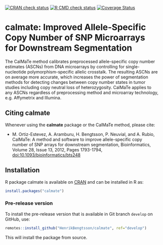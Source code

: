

<div id="badges"><!-- pkgdown markup -->
<a href="https://CRAN.R-project.org/web/checks/check_results_calmate.html"><img border="0" src="https://www.r-pkg.org/badges/version/calmate" alt="CRAN check status"/></a> <a href="https://github.com/HenrikBengtsson/calmate/actions?query=workflow%3AR-CMD-check"><img border="0" src="https://github.com/HenrikBengtsson/calmate/actions/workflows/R-CMD-check.yaml/badge.svg?branch=develop" alt="R CMD check status"/></a>     <a href="https://app.codecov.io/gh/HenrikBengtsson/calmate"><img border="0" src="https://codecov.io/gh/HenrikBengtsson/calmate/branch/develop/graph/badge.svg" alt="Coverage Status"/></a> 
</div>

# calmate: Improved Allele-Specific Copy Number of SNP Microarrays for Downstream Segmentation 

The CalMaTe method calibrates preprocessed allele-specific copy number estimates (ASCNs) from DNA microarrays by controlling for single-nucleotide polymorphism-specific allelic crosstalk. The resulting ASCNs are on average more accurate, which increases the power of segmentation methods for detecting changes between copy number states in tumor studies including copy neutral loss of heterozygosity. CalMaTe applies to any ASCNs regardless of preprocessing method and microarray technology, e.g. Affymetrix and Illumina.


## Citing calmate

Whenever using the **calmate** package or the CalMaTe method, please cite:

* M. Ortiz-Estevez, A. Aramburu, H. Bengtsson, P. Neuvial, and A. Rubio, CalMaTe: A method and software to improve allele-specific copy number of SNP arrays for downstream segmentation, Bioinformatics, Volume 28, Issue 13, 2012, Pages 1793-1794, [doi:10.1093/bioinformatics/bts248](https://doi.org/10.1093/bioinformatics/bts248)

## Installation
R package calmate is available on [CRAN](https://cran.r-project.org/package=calmate) and can be installed in R as:
```r
install.packages("calmate")
```


### Pre-release version

To install the pre-release version that is available in Git branch `develop` on GitHub, use:
```r
remotes::install_github("HenrikBengtsson/calmate", ref="develop")
```
This will install the package from source.  

